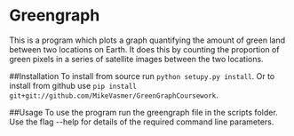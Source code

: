 # Greengraph
This is a program which plots a graph quantifying the amount of green land between two locations on Earth. It does this by counting the proportion of green pixels in a series of satellite images between the two locations.

##Installation
To install from source run `python setupy.py install`. Or to install from github use `pip install git+git://github.com/MikeVasmer/GreenGraphCoursework`.

##Usage
To use the program run the greengraph file in the scripts folder. Use the flag --help for details of the required command line parameters.
